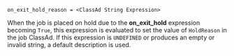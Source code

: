     on_exit_hold_reason = <ClassAd String Expression>

When the job is placed on hold due to the **on_exit_hold** expression
becoming `True`, this expression is evaluated to set the value of
`HoldReason` in the job ClassAd. If this expression is `UNDEFINED` or
produces an empty or invalid string, a default description is used.
